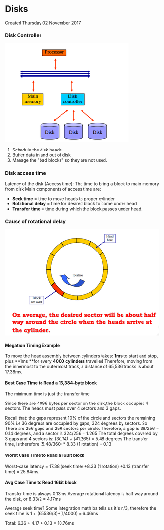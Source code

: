 # Disks
Created Thursday 02 November 2017

### Disk Controller

![](./Disks/pasted_image.png)

1. Schedule the disk heads
2. Buffer data in and out of disk
3. Manage the "bad blocks" so they are not used.


### Disk access time
Latency of the disk (Access time): The time to bring a block to main memory from disk
Main components of access time are:

* **Seek time** = time to move heads to proper cylinder
* **Rotational delay** = time for desired block to come under head
* **Transfer time** = time during which the block passes under head.


### Cause of rotational delay

![](./Disks/pasted_image001.png)

#### Megatron Timing Example
To move the head assembly between cylinders takes:
**1ms** to start and stop, plus 
**1ms **for every **4000** **cylinders** travelled
Therefore, moving from the innermost to the outermost track, a distance of 65,536 tracks is about 17.38ms.

#### Best Case Time to Read a 16,384-byte block
The minimum time is just the transfer time

Since there are 4096 bytes per sector on the disk,the block occupies 4 sectors.
The heads must pass over 4 sectors and 3 gaps.

Recall that:
the gaps represent 10% of the circle and sectors the remaining 90%
i.e 36 degress are occupied by gaps, 324 degrees by sectors.
So
There are 256 gaps and 256 sectors per circle.
Therefore, a gap is 36/256 = 0.14 degrees, and
a sector is 324/256 = 1.265
The total degrees covered by 3 gaps and 4 sectors is: (3*0.14) + (4*1.265) = 5.48 degrees
The transfer time, is therefore (5.48/360) * 8.33 (1 rotation) = 0.13
	
#### Worst Case Time to Read a 16Bit block
Worst-case latency = 17.38 (seek time) +8.33 (1 rotation) +0.13 (transfer time) = 25.84ms.
	
#### Avg Case Time to Read 16bit block
Transfer time is always 0.13ms
Average rotational latency is half way around the disk, or 8.33/2 = 4.17ms.

Average seek time?
Some integration math bs tells us it's n/3, therefore the seek time is 1 + (65536/3)*(1/4000) = 6.46ms

Total: 6.36 + 4.17 + 0.13 = 10.76ms

